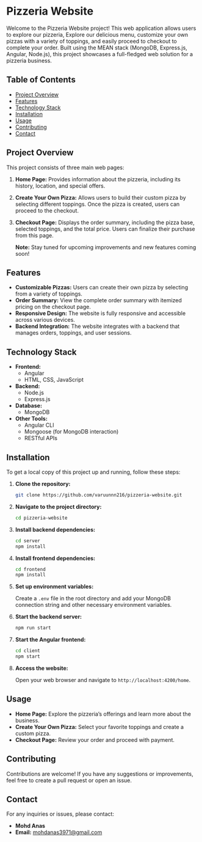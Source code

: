 # Pizzeria Website

Welcome to the Pizzeria Website project! 
This web application allows users to explore our pizzeria, Explore our delicious menu, customize your own pizzas with a variety of toppings, and easily proceed to checkout to complete your order. Built using the MEAN stack (MongoDB, Express.js, Angular, Node.js), this project showcases a full-fledged web solution for a pizzeria business.

## Table of Contents

- [Project Overview](#project-overview)
- [Features](#features)
- [Technology Stack](#technology-stack)
- [Installation](#installation)
- [Usage](#usage)
- [Contributing](#contributing)
- [Contact](#contact)

## Project Overview

This project consists of three main web pages:

1. **Home Page:** Provides information about the pizzeria, including its history, location, and special offers.
2. **Create Your Own Pizza:** Allows users to build their custom pizza by selecting different toppings. Once the pizza is created, users can proceed to the checkout.
3. **Checkout Page:** Displays the order summary, including the pizza base, selected toppings, and the total price. Users can finalize their purchase from this page.

   **Note:** Stay tuned for upcoming improvements and new features coming soon!

## Features

- **Customizable Pizzas:** Users can create their own pizza by selecting from a variety of toppings.
- **Order Summary:** View the complete order summary with itemized pricing on the checkout page.
- **Responsive Design:** The website is fully responsive and accessible across various devices.
- **Backend Integration:** The website integrates with a backend that manages orders, toppings, and user sessions.

## Technology Stack

- **Frontend:**
  - Angular
  - HTML, CSS, JavaScript
- **Backend:**
  - Node.js
  - Express.js
- **Database:**
  - MongoDB
- **Other Tools:**
  - Angular CLI
  - Mongoose (for MongoDB interaction)
  - RESTful APIs

## Installation

To get a local copy of this project up and running, follow these steps:

1. **Clone the repository:**

   ```bash
   git clone https://github.com/varuunnn216/pizzeria-website.git
   ```

2. **Navigate to the project directory:**

   ```bash
   cd pizzeria-website
   ```

3. **Install backend dependencies:**

   ```bash
   cd server
   npm install
   ```

4. **Install frontend dependencies:**

   ```bash
   cd frontend
   npm install
   ```

5. **Set up environment variables:**

   Create a `.env` file in the root directory and add your MongoDB connection string and other necessary environment variables.

6. **Start the backend server:**

   ```bash
   npm run start
   ```

7. **Start the Angular frontend:**

   ```bash
   cd client
   npm start
   ```

8. **Access the website:**

   Open your web browser and navigate to `http://localhost:4200/home`.

## Usage

- **Home Page:** Explore the pizzeria’s offerings and learn more about the business.
- **Create Your Own Pizza:** Select your favorite toppings and create a custom pizza.
- **Checkout Page:** Review your order and proceed with payment.


## Contributing

Contributions are welcome! If you have any suggestions or improvements, feel free to create a pull request or open an issue.


## Contact

For any inquiries or issues, please contact:

- **Mohd Anas**
- **Email:** mohdanas3971@gmail.com
